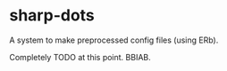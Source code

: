sharp-dots
==========

A system to make preprocessed config files (using ERb).

Completely TODO at this point. BBIAB.
